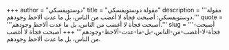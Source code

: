 +++
author = "دوستويفسكي"
title = "مقولة دوستويفسكي"
description = '''مقولة دوستويفسكي: أصبحت فجأة لا أغضب من الناس، بل ما عدت ألاحظ وجودهم.'''
quote = '''أصبحت فجأة لا أغضب من الناس، بل ما عدت ألاحظ وجودهم.'''
slug = '''أصبحت-فجأة-لا-أغضب-من-الناس،-بل-ما-عدت-ألاحظ-وجودهم'''
+++
أصبحت فجأة لا أغضب من الناس، بل ما عدت ألاحظ وجودهم.
